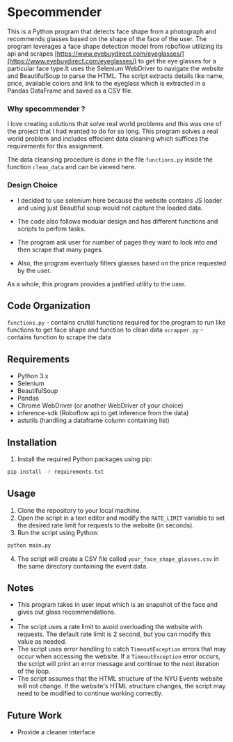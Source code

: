 # Specommender

This is a Python program that detects face shape from a photograph and recommends glasses based on the shape of the face of the user. The program leverages a face shape detection model from roboflow utilizing its api and scrapes [https://www.eyebuydirect.com/eyeglasses/](https://www.eyebuydirect.com/eyeglasses/) to get the eye glasses for a particular face type.It uses the Selenium WebDriver to navigate the website and BeautifulSoup to parse the HTML. The script extracts details like name, price, available colors and link to the eyeglass which is extracted in a Pandas DataFrame and saved as a CSV file.

### Why specommender ?

I love creating solutions that solve real world problems and this was one of the project that I had wanted to do for so long. This program solves a real world problem and includes effecient data cleaning which suffices the requirements for this assignment.

The data cleansing procedure is done in the file `functions.py` inside the function `clean_data` and can be viewed here.

### Design Choice

* I decided to use selenium here because the website contains JS loader and using just Beautiful soup would not capture the loaded data.

* The code also follows modular design and has different functions and scripts to perfom tasks. 

* The program ask user for number of pages they want to look into and then scrape that many pages.

* Also, the program eventualy filters glasses based on the price requested by the user. 

As a whole, this program provides a justified utility to the user. 

## Code Organization
`functions.py` - contains crutial functions required for the program to run like functions to get face shape and function to clean data
`scrapper.py` - contains function to scrape the data 

## Requirements

* Python 3.x
* Selenium
* BeautifulSoup
* Pandas
* Chrome WebDriver (or another WebDriver of your choice)
* inference-sdk (Roboflow api to get inference from the data)
* astutils (handling a dataframe column containing list)

## Installation

1. Install the required Python packages using pip:

```bash
pip install -r requirements.txt
```

## Usage

1. Clone the repository to your local machine.
2. Open the script in a text editor and modify the `RATE_LIMIT` variable to set the desired rate limit for requests to the website (in seconds).
3. Run the script using Python:

```bash
python main.py
```

4. The script will create a CSV file called `your_face_shape_glasses.csv` in the same directory containing the event data.

## Notes
* This program takes in user input which is an snapshot of the face and gives out glass recommendations. 
* 
* The script uses a rate limit to avoid overloading the website with requests. The default rate limit is 2 second, but you can modify this value as needed.
* The script uses error handling to catch `TimeoutException` errors that may occur when accessing the website. If a `TimeoutException` error occurs, the script will print an error message and continue to the next iteration of the loop.
* The script assumes that the HTML structure of the NYU Events website will not change. If the website's HTML structure changes, the script may need to be modified to continue working correctly.



## Future Work

* Provide a cleaner interface